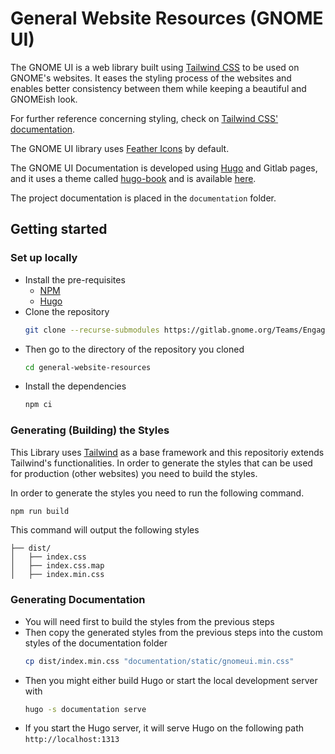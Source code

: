 # General Website Resources (GNOME UI)

The GNOME UI is a web library built using [Tailwind CSS](https://tailwindcss.com/) to be used on GNOME's websites. It eases the styling process of the websites and enables better consistency between them while keeping a beautiful and GNOMEish look.

For further reference concerning styling, check on [Tailwind CSS' documentation](https://tailwindcss.com/).

The GNOME UI library uses [Feather Icons](https://feathericons.com/) by default.

The GNOME UI Documentation is developed using [Hugo](https://gohugo.io/) and Gitlab pages, and it uses a theme called [hugo-book](https://github.com/alex-shpak/hugo-book) and is available [here](https://teams.pages.gitlab.gnome.org/Engagement/websites/general-website-resources/). 

The project documentation is placed in the `documentation` folder.

## Getting started

### Set up locally

- Install the pre-requisites
  - [NPM](https://www.npmjs.com/get-npm)
  - [Hugo](https://gohugo.io/getting-started/installing)
- Clone the repository
    ```sh
    git clone --recurse-submodules https://gitlab.gnome.org/Teams/Engagement/websites/general-website-resources.git
    ```
- Then go to the directory of the repository you cloned
    ```sh
    cd general-website-resources
    ```
- Install the dependencies
    ```sh
    npm ci
    ```

### Generating (Building) the Styles

This Library uses [Tailwind](https://tailwindcss.com/) as a base framework and this repositoriy extends Tailwind's functionalities. In order to generate the styles that can be used for production (other websites) you need to build the styles.

In order to generate the styles you need to run the following command.

```sh
npm run build
```` 

This command will output the following styles

```
├── dist/
│   ├── index.css
│   ├── index.css.map
│   ├── index.min.css
```

### Generating Documentation

- You will need first to build the styles from the previous steps
- Then copy the generated styles from the previous steps into the custom styles of the documentation folder
    ```sh
    cp dist/index.min.css "documentation/static/gnomeui.min.css"
    ```
- Then you might either build Hugo or start the local development server with
    ```sh
    hugo -s documentation serve
    ```
- If you start the Hugo server, it will serve Hugo on the following path `http://localhost:1313`
